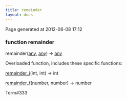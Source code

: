 ```yaml
---
title: remainder
layout: docs
---
```


<div class="bottom_right_note">Page generated at 2012-06-08 17:12</div>
<h3><span class="minor">function</span> remainder</h3>

remainder(<a href="/docs/any.html">any</a>, <a href="/docs/any.html">any</a>) -> <a href="/docs/any.html">any</a>
<p></p>


<p>Overloaded function, includes these specific functions:</p>
<p><a href="/docs/remainder_i.html">remainder_i</a>(int, int) -> int</p>
<p><a href="/docs/remainder_f.html">remainder_f</a>(number, number) -> number</p>

<p><span class="extra_minor">Term#333</span></p>
